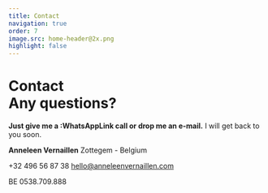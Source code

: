 ```yaml
---
title: Contact
navigation: true
order: 7
image.src: home-header@2x.png
highlight: false
---
```

# Contact<br>Any questions? 

**Just give me a :WhatsAppLink call or drop me an e-mail.**
I will get back to you soon.


**Anneleen Vernaillen**
Zottegem - Belgium

+32 496 56 87 38
hello@anneleenvernaillen.com

BE 0538.709.888